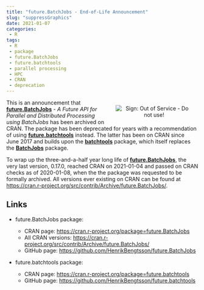 ```yaml
---
title: "future.BatchJobs - End-of-Life Announcement"
slug: "suppressGraphics"
date: 2021-01-07
categories:
 - R
tags:
 - R
 - package
 - future.BatchJobs
 - future.batchtools
 - parallel processing
 - HPC
 - CRAN
 - deprecation
---
```


<div style="width: 40%; margin: 2ex; float: right;"/>
 <center>
   <img src="/post/sign_out_of_service_do_not_use.png" alt="Sign: Out of Service - Do not use!"/>
 </center>
</div>

This is an announcement that **[future.BatchJobs]** - _A Future API for Parallel and Distributed Processing using BatchJobs_ has been archived on CRAN.  The package has been deprecated for years with a recommendation of using **[future.batchtools]** instead.  The latter has been on CRAN since June 2017 and builds upon the **[batchtools]** package, which itself replaces the **[BatchJobs]** package.

To wrap up the three-and-a-half year long life of **[future.BatchJobs]**, the very last version, 0.17.0, reached CRAN on 2021-01-04 and passed on CRAN checks as of 2020-01-08, when the the package was requested to be formally archived.  All versions ever existing on CRAN can be found at <https://cran.r-project.org/src/contrib/Archive/future.BatchJobs/>.


## Links

* future.BatchJobs package:
  - CRAN page: https://cran.r-project.org/package=future.BatchJobs
  - All CRAN versions: https://cran.r-project.org/src/contrib/Archive/future.BatchJobs/
  - GitHub page: https://github.com/HenrikBengtsson/future.BatchJobs

* future.batchtools package:
  - CRAN page: https://cran.r-project.org/package=future.batchtools
  - GitHub page: https://github.com/HenrikBengtsson/future.batchtools


[BatchJobs]: https://cran.r-project.org/package=BatchJobs
[future.BatchJobs]: https://cran.r-project.org/package=future.BatchJobs
[batchtools]: https://cran.r-project.org/package=batchtools
[future.batchtools]: https://cran.r-project.org/package=future.batchtools
